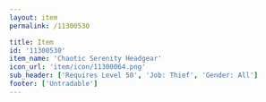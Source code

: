 ```yaml
---
layout: item
permalink: /11300530

title: Item
id: '11300530'
item_name: 'Chaotic Serenity Headgear'
icon_url: 'item/icon/11300064.png'
sub_header: ['Requires Level 50', 'Job: Thief', 'Gender: All']
footer: ['Untradable']
---
```

